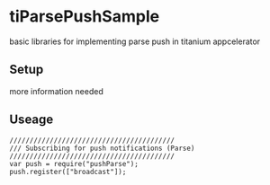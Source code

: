 tiParsePushSample
=================

basic libraries for implementing parse push in titanium appcelerator


Setup
------
more information needed

Useage
------

    /////////////////////////////////////////
    /// Subscribing for push notifications (Parse)
    /////////////////////////////////////////
    var push = require("pushParse");
    push.register(["broadcast"]);
    
    
